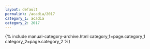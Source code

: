 ```yaml
---
layout: default
permalink: /acadia/2017
category_1: acadia
category_2: 2017
---
```


<section>
  {% include manual-category-archive.html category_1=page.category_1 category_2=page.category_2 %}
</section>